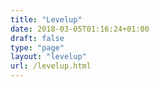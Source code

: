 ```yaml
---
title: "Levelup"
date: 2018-03-05T01:16:24+01:00
draft: false
type: "page"
layout: "levelup"
url: /levelup.html
---
```

